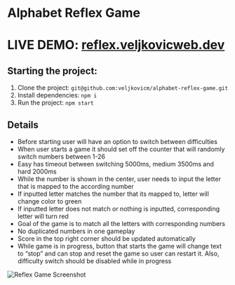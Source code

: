 # Alphabet Reflex Game

# LIVE DEMO: [reflex.veljkovicweb.dev](https://reflex.veljkovicweb.dev)

## Starting the project:

1. Clone the project: `git@github.com:veljkovicm/alphabet-reflex-game.git`
2. Install dependencies: `npm i`
3. Run the project: `npm start`

## Details

- Before starting user will have an option to switch between difficulties
- When user starts a game it should set off the counter that will randomly switch numbers
between 1-26
- Easy has timeout between switching 5000ms, medium 3500ms and hard 2000ms
- While the number is shown in the center, user needs to input the letter that is mapped to
the according number
- If inputted letter matches the number that its mapped to, letter will change color to green
- If inputted letter does not match or nothing is inputted, corresponding letter will turn red
- Goal of the game is to match all the letters with corresponding numbers
- No duplicated numbers in one gameplay
- Score in the top right corner should be updated automatically 
- While game is in progress, button that starts the game will change text to “stop” and can
stop and reset the game so user can restart it. Also, difficulty switch should be disabled
while in progress


![Reflex Game Screenshot](https://i.imgur.com/IHioG9b.png "Reflex Game Screenshot")

